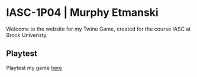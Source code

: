# IASC-1P04 | Murphy Etmanski

Welcome to the website for my Twine Game, created for the course IASC at Brock Univeristy.

## Playtest

Playtest my game [here]()
